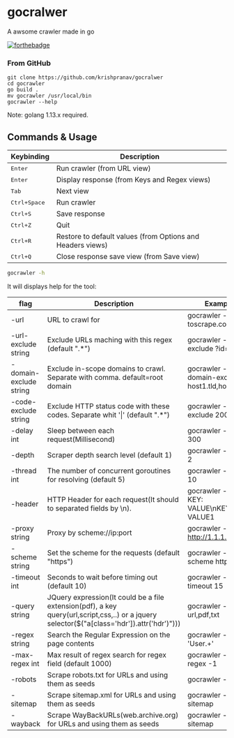 # gocralwer
A awsome crawler made in go

[![forthebadge](https://forthebadge.com/images/badges/made-with-go.svg)](https://forthebadge.com)

### From GitHub
```
git clone https://github.com/krishpranav/gocralwer
cd gocrawler
go build .
mv gocrawler /usr/local/bin
gocrawler --help
```

Note: golang 1.13.x required.

## Commands & Usage

Keybinding                              | Description
----------------------------------------|---------------------------------------
<kbd>Enter</kbd>                        | Run crawler (from URL view)
<kbd>Enter</kbd>                        | Display response (from Keys and Regex views)
<kbd>Tab</kbd>       					          | Next view
<kbd>Ctrl+Space</kbd>                   | Run crawler
<kbd>Ctrl+S</kbd>                       | Save response
<kbd>Ctrl+Z</kbd>                       | Quit
<kbd>Ctrl+R</kbd>                       | Restore to default values (from Options and Headers views)
<kbd>Ctrl+Q</kbd>                       | Close response save view (from Save view)

```bash
gocrawler -h
```
It will displays help for the tool:

| flag | Description | Example |
|------|-------------|---------|
| -url | URL to crawl for | gocrawler -url toscrape.com |
| -url-exclude string | Exclude URLs maching with this regex (default ".*")  | gocrawler -url-exclude ?id= | 
| -domain-exclude string | Exclude in-scope domains to crawl. Separate with comma. default=root domain | gocrawler -domain-exclude host1.tld,host2.tld | 
| -code-exclude string | Exclude HTTP status code with these codes. Separate whit '\|' (default ".*") | gocrawler -code-exclude 200,201 | 
| -delay int  | Sleep between each request(Millisecond) | gocrawler -delay 300 | 
| -depth | Scraper depth search level (default 1) | gocrawler -depth 2 | 
| -thread int | The number of concurrent goroutines for resolving (default 5) | gocrawler -thread 10 |
| -header | HTTP Header for each request(It should to separated fields by \n). | gocrawler -header KEY: VALUE\nKEY1: VALUE1 | 
| -proxy string | Proxy by scheme://ip:port | gocrawler -proxy http://1.1.1.1:8080 | 
| -scheme string | Set the scheme for the requests (default "https") | gocrawler -scheme http | 
| -timeout int | Seconds to wait before timing out (default 10) | gocrawler -timeout 15 | 
| -query string | JQuery expression(It could be a file extension(pdf), a key query(url,script,css,..) or a jquery selector($("a[class='hdr']).attr('hdr')"))) | gocrawler -query url,pdf,txt |
| -regex string | Search the Regular Expression on the page contents | gocrawler -regex 'User.+' |
| -max-regex int | Max result of regex search for regex field (default 1000) | gocrawler -max-regex -1 | 
| -robots | Scrape robots.txt for URLs and using them as seeds | gocrawler -robots |
| -sitemap | Scrape sitemap.xml for URLs and using them as seeds | gocrawler -sitemap |
| -wayback | Scrape WayBackURLs(web.archive.org) for URLs and using them as seeds | gocrawler -sitemap |

